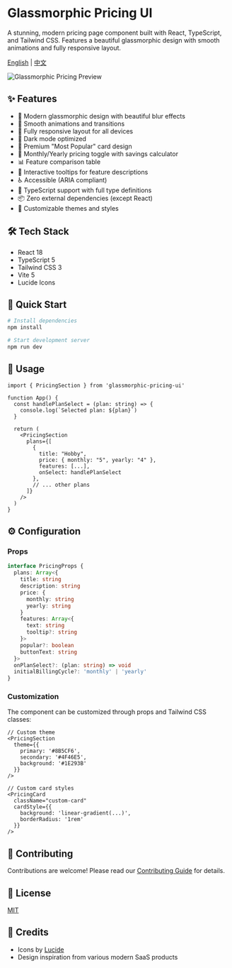 # Glassmorphic Pricing UI

A stunning, modern pricing page component built with React, TypeScript, and Tailwind CSS. Features a beautiful glassmorphic design with smooth animations and fully responsive layout.

[English](./README.md) | [中文](./README.zh-CN.md)

![Glassmorphic Pricing Preview](https://source.unsplash.com/random/1200x630/?ui,glass,modern)

## ✨ Features

- 🎨 Modern glassmorphic design with beautiful blur effects
- 💫 Smooth animations and transitions
- 📱 Fully responsive layout for all devices
- 🌙 Dark mode optimized
- 💎 Premium "Most Popular" card design
- 🔄 Monthly/Yearly pricing toggle with savings calculator
- 📊 Feature comparison table
- 🎯 Interactive tooltips for feature descriptions
- ♿ Accessible (ARIA compliant)
- 🔧 TypeScript support with full type definitions
- 📦 Zero external dependencies (except React)
- 🎨 Customizable themes and styles

## 🛠️ Tech Stack

- React 18
- TypeScript 5
- Tailwind CSS 3
- Vite 5
- Lucide Icons

## 🚀 Quick Start

```bash
# Install dependencies
npm install

# Start development server
npm run dev
```

## 📖 Usage

```tsx
import { PricingSection } from 'glassmorphic-pricing-ui'

function App() {
  const handlePlanSelect = (plan: string) => {
    console.log(`Selected plan: ${plan}`)
  }

  return (
    <PricingSection
      plans={[
        {
          title: "Hobby",
          price: { monthly: "5", yearly: "4" },
          features: [...],
          onSelect: handlePlanSelect
        },
        // ... other plans
      ]}
    />
  )
}
```

## ⚙️ Configuration

### Props

```typescript
interface PricingProps {
  plans: Array<{
    title: string
    description: string
    price: {
      monthly: string
      yearly: string
    }
    features: Array<{
      text: string
      tooltip?: string
    }>
    popular?: boolean
    buttonText: string
  }>
  onPlanSelect?: (plan: string) => void
  initialBillingCycle?: 'monthly' | 'yearly'
}
```

### Customization

The component can be customized through props and Tailwind CSS classes:

```tsx
// Custom theme
<PricingSection
  theme={{
    primary: '#8B5CF6',
    secondary: '#4F46E5',
    background: '#1E293B'
  }}
/>

// Custom card styles
<PricingCard
  className="custom-card"
  cardStyle={{
    background: 'linear-gradient(...)',
    borderRadius: '1rem'
  }}
/>
```

## 🤝 Contributing

Contributions are welcome! Please read our [Contributing Guide](CONTRIBUTING.md) for details.

## 📝 License

[MIT](LICENSE)

## 🙏 Credits

- Icons by [Lucide](https://lucide.dev)
- Design inspiration from various modern SaaS products</content>